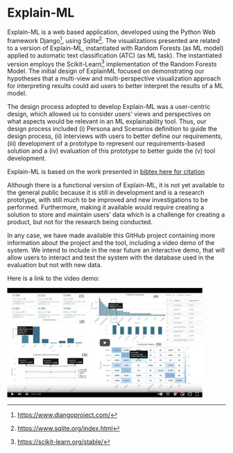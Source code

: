 # Explain-ML

Explain-ML is a web based  application, developed using the  Python Web framework Django[^1], using Sqlite[^2]. The visualizations presented are related to a version of Explain-ML, instantiated with Random Forests (as ML model) applied to automatic text classification (ATC) (as ML task). The instantiated version employs the Scikit-Learn[^3] implementation of the  Random Forests Model. The initial design of ExplainML focused on demonstrating our hypotheses that a multi-view and multi-perspective visualization  approach for interpreting results could aid users to better interpret the results of a ML model.

The design process adopted to develop Explain-ML was a user-centric design, which allowed us to consider users' views and perspectives on what aspects would be relevant in an ML explainability tool. Thus, our design process included (i) Persona and Scenarios definition to guide the design process, (ii) interviews with users to better define our requirements, (iii) development of a prototype to represent our requirements-based solution and a (iv) evaluation of this prototype to better guide the (v) tool development.

Explain-ML is based on the work presented in [bibtex here for citation](citation.bib)

Although there is a functional version of Explain-ML, it is not yet available to the general public because it  is still in development and is a research prototype, with still much to be improved and new investigations to be performed. Furthermore, making it available would require creating a solution to store and maintain users’ data which is a challenge for creating a product, but not for the research being conducted.

In any case, we have made available this GitHub project containing more information about the project and the tool, including a video demo of the system. We intend to include in the near future an interactive demo, that will allow users to interact and test the system with the database used in the evaluation but not with new data. 

Here is a link to the video demo:

<a href="https://www.youtube.com/watch?v=Ycqpr2kMK3c" target="_blank"><img src="video_screenshot.png" width="450" alt="Explain-ML promo video"/></a>

[^1]: https://www.djangoproject.com/
[^2]: https://www.sqlite.org/index.html
[^3]: https://scikit-learn.org/stable/

